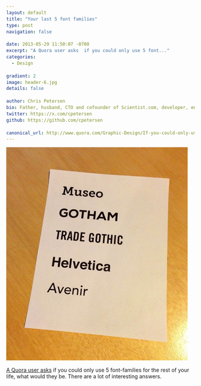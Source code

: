 ```yaml
---
layout: default
title: "Your last 5 font families"
type: post
navigation: false

date: 2013-05-29 11:50:07 -0700
excerpt: "A Quora user asks  if you could only use 5 font..."
categories:
  - Design

gradient: 2
image: header-6.jpg
details: false

author: Chris Petersen
bio: Father, husband, CTO and cofounder of Scientist.com, developer, entrepreneur and technologist.
twitter: https://x.com/cpetersen
github: https://github.com/cpetersen

canonical_url: http://www.quora.com/Graphic-Design/If-you-could-only-use-5-font-families-what-would-they-be?share=1
---
```



  ![main-qimg-2751e0b822c44840cd99ed002ed5603c.jpg](/assets/import/8593c6bc1281935184e5957af67a35ba.jpg)

  [A Quora user asks](http://www.quora.com/Graphic-Design/If-you-could-only-use-5-font-families-what-would-they-be?share=1)  if you could only use 5 font-families for the rest of your life, what would they be. There are a lot of interesting answers.
